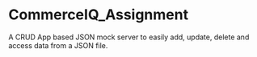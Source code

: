 # CommerceIQ_Assignment
A CRUD App based JSON mock server to easily add, update, delete and access data from a JSON file.
